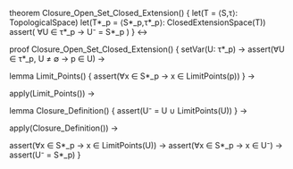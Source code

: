 theorem Closure_Open_Set_Closed_Extension() {
  let(T = ⟨S,τ⟩: TopologicalSpace)
  let(T*_p = ⟨S*_p,τ*_p⟩: ClosedExtensionSpace(T))
  assert(
    ∀U ∈ τ*_p → U⁻ = S*_p
  )
} ↔

proof Closure_Open_Set_Closed_Extension() {
  setVar(U: τ*_p) →
  assert(∀U ∈ τ*_p, U ≠ ∅ → p ∈ U) →
  
  lemma Limit_Points() {
    assert(∀x ∈ S*_p → x ∈ LimitPoints(p))
  } →
  
  apply(Limit_Points()) →
  
  lemma Closure_Definition() {
    assert(U⁻ = U ∪ LimitPoints(U))
  } →
  
  apply(Closure_Definition()) →
  
  assert(∀x ∈ S*_p → x ∈ LimitPoints(U)) →
  assert(∀x ∈ S*_p → x ∈ U⁻) →
  assert(U⁻ = S*_p)
}